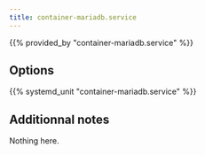 ```yaml
---
title: container-mariadb.service
---
```


{{% provided_by "container-mariadb.service" %}}

## Options

{{% systemd_unit "container-mariadb.service" %}}

## Additionnal notes

Nothing here.